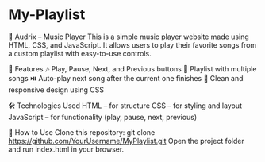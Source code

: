 # My-Playlist
🎵 Audrix – Music Player
This is a simple music player website made using HTML, CSS, and JavaScript. It allows users to play their favorite songs from a custom playlist with easy-to-use controls.

🚀 Features
🎶 Play, Pause, Next, and Previous buttons
📂 Playlist with multiple songs
⏯️ Auto-play next song after the current one finishes
🎨 Clean and responsive design using CSS

🛠️ Technologies Used
HTML – for structure
CSS – for styling and layout
JavaScript – for functionality (play, pause, next, previous)

📂 How to Use
Clone this repository:
git clone https://github.com/YourUsername/MyPlaylist.git
Open the project folder and run index.html in your browser.

